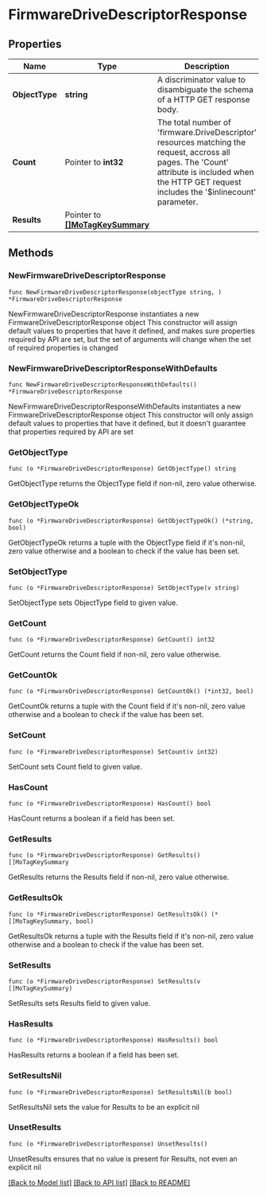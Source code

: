 # FirmwareDriveDescriptorResponse

## Properties

Name | Type | Description | Notes
------------ | ------------- | ------------- | -------------
**ObjectType** | **string** | A discriminator value to disambiguate the schema of a HTTP GET response body. | 
**Count** | Pointer to **int32** | The total number of &#39;firmware.DriveDescriptor&#39; resources matching the request, accross all pages. The &#39;Count&#39; attribute is included when the HTTP GET request includes the &#39;$inlinecount&#39; parameter. | [optional] 
**Results** | Pointer to [**[]MoTagKeySummary**](MoTagKeySummary.md) |  | [optional] 

## Methods

### NewFirmwareDriveDescriptorResponse

`func NewFirmwareDriveDescriptorResponse(objectType string, ) *FirmwareDriveDescriptorResponse`

NewFirmwareDriveDescriptorResponse instantiates a new FirmwareDriveDescriptorResponse object
This constructor will assign default values to properties that have it defined,
and makes sure properties required by API are set, but the set of arguments
will change when the set of required properties is changed

### NewFirmwareDriveDescriptorResponseWithDefaults

`func NewFirmwareDriveDescriptorResponseWithDefaults() *FirmwareDriveDescriptorResponse`

NewFirmwareDriveDescriptorResponseWithDefaults instantiates a new FirmwareDriveDescriptorResponse object
This constructor will only assign default values to properties that have it defined,
but it doesn't guarantee that properties required by API are set

### GetObjectType

`func (o *FirmwareDriveDescriptorResponse) GetObjectType() string`

GetObjectType returns the ObjectType field if non-nil, zero value otherwise.

### GetObjectTypeOk

`func (o *FirmwareDriveDescriptorResponse) GetObjectTypeOk() (*string, bool)`

GetObjectTypeOk returns a tuple with the ObjectType field if it's non-nil, zero value otherwise
and a boolean to check if the value has been set.

### SetObjectType

`func (o *FirmwareDriveDescriptorResponse) SetObjectType(v string)`

SetObjectType sets ObjectType field to given value.


### GetCount

`func (o *FirmwareDriveDescriptorResponse) GetCount() int32`

GetCount returns the Count field if non-nil, zero value otherwise.

### GetCountOk

`func (o *FirmwareDriveDescriptorResponse) GetCountOk() (*int32, bool)`

GetCountOk returns a tuple with the Count field if it's non-nil, zero value otherwise
and a boolean to check if the value has been set.

### SetCount

`func (o *FirmwareDriveDescriptorResponse) SetCount(v int32)`

SetCount sets Count field to given value.

### HasCount

`func (o *FirmwareDriveDescriptorResponse) HasCount() bool`

HasCount returns a boolean if a field has been set.

### GetResults

`func (o *FirmwareDriveDescriptorResponse) GetResults() []MoTagKeySummary`

GetResults returns the Results field if non-nil, zero value otherwise.

### GetResultsOk

`func (o *FirmwareDriveDescriptorResponse) GetResultsOk() (*[]MoTagKeySummary, bool)`

GetResultsOk returns a tuple with the Results field if it's non-nil, zero value otherwise
and a boolean to check if the value has been set.

### SetResults

`func (o *FirmwareDriveDescriptorResponse) SetResults(v []MoTagKeySummary)`

SetResults sets Results field to given value.

### HasResults

`func (o *FirmwareDriveDescriptorResponse) HasResults() bool`

HasResults returns a boolean if a field has been set.

### SetResultsNil

`func (o *FirmwareDriveDescriptorResponse) SetResultsNil(b bool)`

 SetResultsNil sets the value for Results to be an explicit nil

### UnsetResults
`func (o *FirmwareDriveDescriptorResponse) UnsetResults()`

UnsetResults ensures that no value is present for Results, not even an explicit nil

[[Back to Model list]](../README.md#documentation-for-models) [[Back to API list]](../README.md#documentation-for-api-endpoints) [[Back to README]](../README.md)


